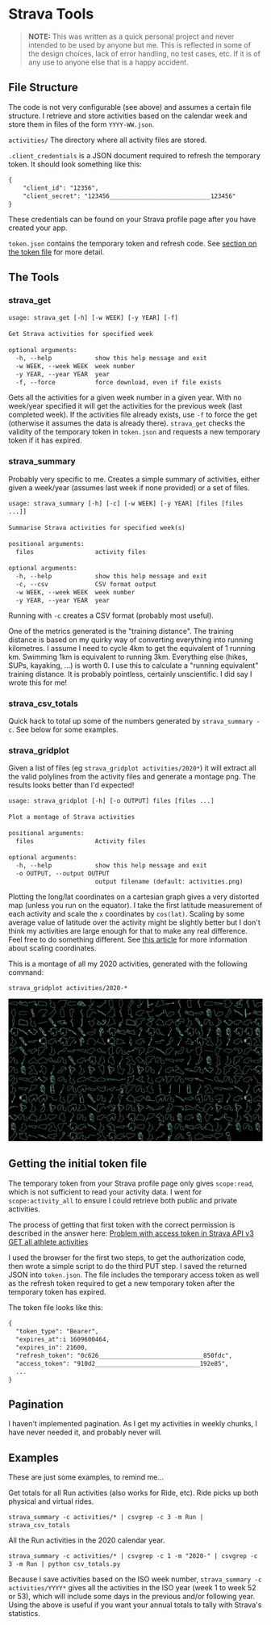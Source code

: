 # Strava Tools

> **NOTE:** This was written as a quick personal project and never intended to
> be used by anyone but me. This is reflected in some of the design choices,
> lack of error handling, no test cases, etc. If it is of any use to anyone else
> that is a happy accident.

## File Structure

The code is not very configurable (see above) and assumes a certain file
structure. I retrieve and store activities based on the calendar week and store
them in files of the form `YYYY-WW.json`.

`activities/` The directory where all activity files are stored.

`.client_credentials` is a JSON document required to refresh the temporary
token. It should look something like this:
```
{
    "client_id": "12356",
    "client_secret": "123456____________________________123456"
}
```
These credentials can be found on your Strava profile page after you have
created your app.

`token.json` contains the temporary token and refresh code. See [section on the token file](#getting-the-initial-token-file) for more detail.

## The Tools

### strava_get

```
usage: strava_get [-h] [-w WEEK] [-y YEAR] [-f]

Get Strava activities for specified week

optional arguments:
  -h, --help            show this help message and exit
  -w WEEK, --week WEEK  week number
  -y YEAR, --year YEAR  year
  -f, --force           force download, even if file exists
```

Gets all the activities for a given week number in a given year. With no
week/year specified it will get the activities for the previous week (last
completed week). If the activities file already exists, use `-f` to force the
get (otherwise it assumes the data is already there). `strava_get` checks the
validity of the temporary token in `token.json` and requests a new temporary
token if it has expired.

### strava_summary

Probably very specific to me. Creates a simple summary of activities, either
given a week/year (assumes last week if none provided) or a set of files.

```
usage: strava_summary [-h] [-c] [-w WEEK] [-y YEAR] [files [files ...]]

Summarise Strava activities for specified week(s)

positional arguments:
  files                 activity files

optional arguments:
  -h, --help            show this help message and exit
  -c, --csv             CSV format output
  -w WEEK, --week WEEK  week number
  -y YEAR, --year YEAR  year
```

Running with `-c` creates a CSV format (probably most useful).

One of the metrics generated is the "training distance". The training distance
is based on my quirky way of converting everything into running kilometres. I
assume I need to cycle 4km to get the equivalent of 1 running km. Swimming 1km
is equivalent to running 3km. Everything else (hikes, SUPs, kayaking, ...) is
worth 0. I use this to calculate a "running equivalent" training distance. It is
probably pointless, certainly unscientific. I did say I wrote this for me!

### strava_csv_totals

Quick hack to total up some of the numbers generated by `strava_summary -c`. See
below for some examples.

### strava_gridplot

Given a list of files (eg `strava_gridplot activities/2020*`) it will extract
all the valid polylines from the activity files and generate a montage png. The
results looks better than I'd expected!

```
usage: strava_gridplot [-h] [-o OUTPUT] files [files ...]

Plot a montage of Strava activities

positional arguments:
  files                 Activity files

optional arguments:
  -h, --help            show this help message and exit
  -o OUTPUT, --output OUTPUT
                        output filename (default: activities.png)
```

Plotting the long/lat coordinates on a cartesian graph gives a very distorted
map (unless you run on the equator). I take the first latitude measurement of
each activity and scale the `x` coordinates by `cos(lat)`. Scaling by some
average value of latitude over the activity might be slightly better but I don't
think my activities are large enough for that to make any real difference. Feel
free to do something different. See
[this article](http://surferhelp.goldensoftware.com/editmap/using_scaling_to_minimize_distortion_on_latitude_longitude_maps.htm)
for more information about scaling coordinates.

This is a montage of all my 2020 activities, generated with the following command:
```
strava_gridplot activities/2020-*
```
![Example output](docs/activities.png "Output of strava_gridplot")

## Getting the initial token file

The temporary token from your Strava profile page only gives `scope:read`, which
is not sufficient to read your activity data. I went for `scope:activity_all` to
ensure I could retrieve both public and private activities.

The process of getting that first token with the correct permission is described
in the answer here:
[Problem with access token in Strava API v3 GET all athlete activities](https://stackoverflow.com/questions/52880434/problem-with-access-token-in-strava-api-v3-get-all-athlete-activities)

I used the browser for the first two steps, to get the authorization code, then
wrote a simple script to do the third PUT step. I saved the returned JSON into
`token.json`. The file includes the temporary access token as well as the
refresh token required to get a new temporary token after the temporary token
has expired.

The token file looks like this:
```
{
  "token_type": "Bearer",
  "expires_at":i 1609600464,
  "expires_in": 21600,
  "refresh_token": "0c626_____________________________850fdc",
  "access_token": "910d2_____________________________192e85",
  ...
}
```

## Pagination

I haven't implemented pagination. As I get my activities in weekly chunks, I
have never needed it, and probably never will.

## Examples

These are just some examples, to remind me...

Get totals for all Run activities (also works for Ride, etc). Ride picks up both
physical and virtual rides.
```
strava_summary -c activities/* | csvgrep -c 3 -m Run | strava_csv_totals
```

All the Run activities in the 2020 calendar year.
```
strava_summary -c activities/* | csvgrep -c 1 -m "2020-" | csvgrep -c 3 -m Run | python csv_totals.py
```
Because I save activities based on the ISO week number,
`strava_summary -c activities/YYYY*` gives all the activities in the ISO year
(week 1 to week 52 or 53), which will include some days in the previous and/or
following year. Using the above is useful if you want your annual totals to
tally with Strava's statistics.
